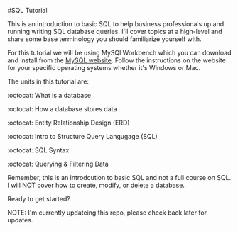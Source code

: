 #SQL Tutorial

This is an introduction to basic SQL to help business professionals up and running writing SQL database queries.  I'll cover topics at a high-level and share some base terminology you should familiarize yourself with.  

For this tutorial we will be using MySQl Workbench which you can download and install from the [MySQL website](https://dev.mysql.com/downloads/workbench/).  Follow the instructions on the website for your specific operating systems whether it's Windows or Mac. 

The units in this tutorial are:

:octocat: What is a database

:octocat: How a database stores data

:octocat: Entity Relationship Design (ERD)

:octocat: Intro to Structure Query Langugage (SQL)

:octocat: SQL Syntax

:octocat: Querying & Filtering Data

Remember, this is an introdcution to basic SQL and not a full course on SQL. I will NOT cover how to create, modify, or delete a database. 

Ready to get started? 


NOTE: I'm currently updateing this repo, please check back later for updates. 
